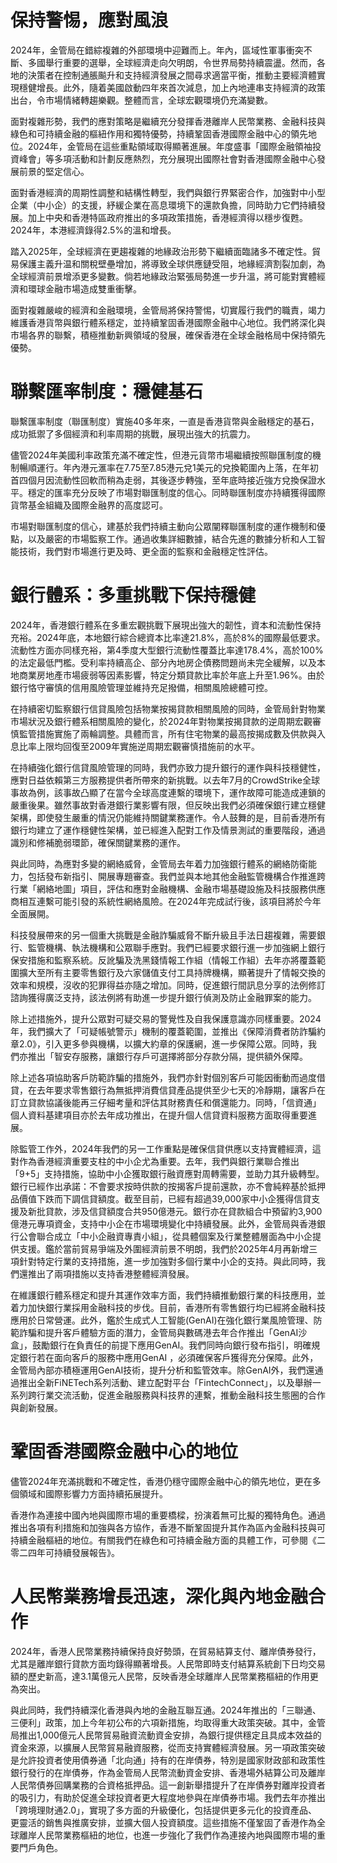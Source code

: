 # 保持警惕，應對風浪

2024年，金管局在錯綜複雜的外部環境中迎難而上。年內，區域性軍事衝突不斷、多國舉行重要的選舉，全球經濟走向欠明朗，令世界局勢持續震盪。然而，各地的決策者在控制通脹飈升和支持經濟發展之間尋求適當平衡，推動主要經濟體實現穩健增長。此外，隨着美國啟動四年來首次減息，加上內地連串支持經濟的政策出台，令市場情緒轉趨樂觀。整體而言，全球宏觀環境仍充滿變數。

面對複雜形勢，我們的應對策略是繼續充分發揮香港離岸人民幣業務、金融科技與綠色和可持續金融的樞紐作用和獨特優勢，持續鞏固香港國際金融中心的領先地位。2024年，金管局在這些重點領域取得顯著進展。年度盛事「國際金融領袖投資峰會」等多項活動和計劃反應熱烈，充分展現出國際社會對香港國際金融中心發展前景的堅定信心。

面對香港經濟的周期性調整和結構性轉型，我們與銀行界緊密合作，加強對中小型企業（中小企）的支援，紓緩企業在高息環境下的還款負擔，同時助力它們持續發展。加上中央和香港特區政府推出的多項政策措施，香港經濟得以穩步復甦。2024年，本港經濟錄得2.5%的溫和增長。

踏入2025年，全球經濟在更趨複雜的地緣政治形勢下繼續面臨諸多不確定性。貿易保護主義升温和關稅壁壘增加，將導致全球供應鏈受阻，地緣經濟割裂加劇，為全球經濟前景增添更多變數。倘若地緣政治緊張局勢進一步升溫，將可能對實體經濟和環球金融市場造成雙重衝擊。

面對複雜嚴峻的經濟和金融環境，金管局將保持警惕，切實履行我們的職責，竭力維護香港貨幣與銀行體系穩定，並持續鞏固香港國際金融中心地位。我們將深化與市場各界的聯繫，積極推動新興領域的發展，確保香港在全球金融格局中保持領先優勢。

# 聯繫匯率制度：穩健基石

聯繫匯率制度（聯匯制度）實施40多年來，一直是香港貨幣與金融穩定的基石，成功抵禦了多個經濟和利率周期的挑戰，展現出強大的抗震力。

儘管2024年美國利率政策充滿不確定性，但港元貨幣市場繼續按照聯匯制度的機制暢順運行。年內港元滙率在7.75至7.85港元兌1美元的兌換範圍內上落，在年初首四個月因流動性回軟而稍為走弱，其後逐步轉強，至年底時接近強方兌換保證水平。穩定的匯率充分反映了市場對聯匯制度的信心。同時聯匯制度亦持續獲得國際貨幣基金組織及國際金融界的高度認可。

市場對聯匯制度的信心，建基於我們持續主動向公眾闡釋聯匯制度的運作機制和優點，以及嚴密的市場監察工作。通過收集詳細數據，結合先進的數據分析和人工智能技術，我們對市場進行更及時、更全面的監察和金融穩定性評估。

# 銀行體系：多重挑戰下保持穩健

2024年，香港銀行體系在多重宏觀挑戰下展現出強大的韌性，資本和流動性保持充裕。2024年底，本地銀行綜合總資本比率達21.8%，高於8%的國際最低要求。流動性方面亦同樣充裕，第4季度大型銀行流動性覆蓋比率達178.4%，高於100%的法定最低門檻。受利率持續高企、部分內地房企債務問題尚未完全緩解，以及本地商業房地產市場疲弱等因素影響，特定分類貸款比率於年底上升至1.96%。由於銀行恪守審慎的信用風險管理並維持充足撥備，相關風險總體可控。

在持續密切監察銀行信貸風險包括物業按揭貸款相關風險的同時，金管局針對物業市場狀況及銀行體系相關風險的變化，於2024年對物業按揭貸款的逆周期宏觀審慎監管措施實施了兩輪調整。具體而言，所有住宅物業的最高按揭成數及供款與入息比率上限均回復至2009年實施逆周期宏觀審慎措施前的水平。

在持續強化銀行信貸風險管理的同時，我們亦致力提升銀行的運作與科技穩健性，應對日益依賴第三方服務提供者所帶來的新挑戰。以去年7月的CrowdStrike全球事故為例，該事故凸顯了在當今全球高度連繫的環境下，運作故障可能造成連鎖的嚴重後果。雖然事故對香港銀行業影響有限，但反映出我們必須確保銀行建立穩健架構，即使發生嚴重的情況仍能維持關鍵業務運作。令人鼓舞的是，目前香港所有銀行均建立了運作穩健性架構，並已經進入配對工作及情景測試的重要階段，通過識別和修補脆弱環節，確保關鍵業務的運作。

與此同時，為應對多變的網絡威脅，金管局去年着力加強銀行體系的網絡防衛能力，包括發布新指引、開展專題審查。我們並與本地其他金融監管機構合作推進跨行業「網絡地圖」項目，評估和應對金融機構、金融市場基礎設施及科技服務供應商相互連繫可能引發的系統性網絡風險。在2024年完成試行後，該項目將於今年全面展開。

科技發展帶來的另一個重大挑戰是金融詐騙威脅不斷升級且手法日趨複雜，需要銀行、監管機構、執法機構和公眾聯手應對。我們已經要求銀行進一步加強網上銀行保安措施和監察系統。反訛騙及洗黑錢情報工作組（情報工作組）去年亦將覆蓋範圍擴大至所有主要零售銀行及六家儲值支付工具持牌機構，顯著提升了情報交換的效率和規模，沒收的犯罪得益亦隨之增加。同時，促進銀行間訊息分享的法例修訂諮詢獲得廣泛支持，該法例將有助進一步提升銀行偵測及防止金融罪案的能力。

除上述措施外，提升公眾對可疑交易的警覺性及自我保護意識亦同樣重要。2024年，我們擴大了「可疑帳號警示」機制的覆蓋範圍，並推出《保障消費者防詐騙約章2.0》，引入更多參與機構，以擴大約章的保護網，進一步保障公眾。同時，我們亦推出「智安存服務，讓銀行存戶可選擇將部分存款分隔，提供額外保障。

除上述各項協助客戶防範詐騙的措施外，我們亦針對個別客戶可能因衝動而過度借貸，在去年要求零售銀行為無抵押消費信貸產品提供至少七天的冷靜期，讓客戶在訂立貸款協議後能再三仔細考量和評估其財務責任和償還能力。同時，「信資通」個人資料基建項目亦於去年成功推出，在提升個人信貸資料服務方面取得重要進展。

除監管工作外，2024年我們的另一工作重點是確保信貸供應以支持實體經濟，這對作為香港經濟重要支柱的中小企尤為重要。去年，我們與銀行業聯合推出「9+5」支持措施，協助中小企獲取銀行融資應對周轉需要，並助力其升級轉型。銀行已經作出承諾：不會要求按時供款的按揭客戶提前還款，亦不會純粹基於抵押品價值下跌而下調信貸額度。截至目前，已經有超過39,000家中小企獲得信貸支援及新批貸款，涉及信貸額度合共950億港元。銀行亦在貸款組合中預留約3,900億港元專項資金，支持中小企在市場環境變化中持續發展。此外，金管局與香港銀行公會聯合成立「中小企融資專責小組」，從具體個案及行業整體層面為中小企提供支援。鑑於當前貿易爭端及外圍經濟前景不明朗，我們於2025年4月再新增三項針對特定行業的支持措施，進一步加強對多個行業中小企的支持。與此同時，我們還推出了兩項措施以支持香港整體經濟發展。

在維護銀行體系穩定和提升其運作效率方面，我們持續推動銀行業的科技應用，並着力加快銀行業採用金融科技的步伐。目前，香港所有零售銀行均已經將金融科技應用於日常營運。此外，鑑於生成式人工智能(GenAI)在強化銀行業風險管理、防範詐騙和提升客戶體驗方面的潛力，金管局與數碼港去年合作推出「GenAI沙盒」，鼓勵銀行在負責任的前提下應用GenAI。我們同時向銀行發布指引，明確規定銀行若在面向客戶的服務中應用GenAI ，必須確保客戶獲得充分保障。此外，金管局內部亦積極運用GenAI技術，提升分析和監管效率。除GenAI外，我們還通過推出全新FiNETech系列活動、建立配對平台「FintechConnect」，以及舉辦一系列跨行業交流活動，促進金融服務與科技界的連繫，推動金融科技生態圈的合作與創新發展。

# 鞏固香港國際金融中心的地位

儘管2024年充滿挑戰和不確定性，香港仍穩守國際金融中心的領先地位，更在多個領域和國際影響力方面持續拓展提升。

香港作為連接中國內地與國際市場的重要橋樑，扮演着無可比擬的獨特角色。通過推出各項有利措施和加強與各方協作，香港不斷鞏固提升其作為區內金融科技與可持續金融樞紐的地位。有關我們在綠色和可持續金融方面的具體工作，可參閱《二零二四年可持續發展報告》。

# 人民幣業務增長迅速，深化與內地金融合作

2024年，香港人民幣業務持續保持良好勢頭，在貿易結算支付、離岸債券發行，尤其是離岸銀行貸款方面均錄得顯著增長。人民幣即時支付結算系統創下日均交易額的歷史新高，達3.1萬億元人民幣，反映香港全球離岸人民幣業務樞紐的作用更為突出。

與此同時，我們持續深化香港與內地的金融互聯互通。2024年推出的「三聯通、三便利」政策，加上今年初公布的六項新措施，均取得重大政策突破。其中，金管局推出1,000億元人民幣貿易融資流動資金安排，為銀行提供穩定且具成本效益的資金來源，以擴展人民幣貿易融資服務，從而支持實體經濟發展。另一項政策突破是允許投資者使用債券通「北向通」持有的在岸債券，特別是國家財政部和政策性銀行發行的在岸債券，作為金管局人民幣流動資金安排、香港場外結算公司及離岸人民幣債券回購業務的合資格抵押品。這一創新舉措提升了在岸債券對離岸投資者的吸引力，有助於促進全球投資者更大程度地參與在岸債券市場。我們去年亦推出「跨境理財通2.0」，實現了多方面的升級優化，包括提供更多元化的投資產品、更靈活的銷售與推廣安排，並擴大個人投資額度。這些措施不僅鞏固了香港作為全球離岸人民幣業務樞紐的地位，也進一步強化了我們作為連接內地與國際市場的重要門戶角色。
